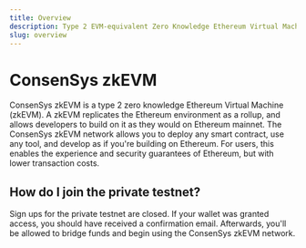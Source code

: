 ```yaml
---
title: Overview
description: Type 2 EVM-equivalent Zero Knowledge Ethereum Virtual Machine
slug: overview
---
```


# ConsenSys zkEVM

ConsenSys zkEVM is a type 2 zero knowledge Ethereum Virtual Machine (zkEVM). A zkEVM replicates the Ethereum environment as a rollup, and allows developers to build on it as they would on Ethereum mainnet. The ConsenSys zkEVM network allows you to deploy any smart contract, use any tool, and develop as if you're building on Ethereum. For users, this enables the experience and security guarantees of Ethereum, but with lower transaction costs.

## How do I join the private testnet?

Sign ups for the private testnet are closed. If your wallet was granted access, you should have received a confirmation email. Afterwards, you'll be allowed to bridge funds and begin using the ConsenSys zkEVM network.
